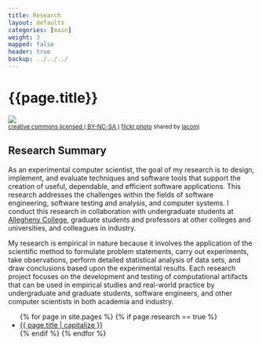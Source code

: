 ```yaml
---
title: Research 
layout: defaults
categories: [main]
weight: 3
mapped: false
header: true
backup: ../../../
---
```


# {{page.title}} 

<a title="footprints in the sky" href="http://flickr.com/photos/40137058@N07/4864666639"><img class="img-responsive-tight" src="http://farm5.static.flickr.com/4098/4864666639_ed8a9fe5b5_z.jpg" /></a><br /><small><a href="http://creativecommons.org/licenses/by-nc-sa/2.0/">creative commons licensed ( BY-NC-SA )</a> <a title="footprints in the sky" href="http://flickr.com/photos/40137058@N07/4864666639">flickr photo</a> shared by <a href="http://flickr.com/people/40137058@N07">lacomj</a></small>

## Research Summary

As an experimental computer scientist, the goal of my research is to design, implement, and evaluate techniques and
software tools that support the creation of useful, dependable, and efficient software applications. This research
addresses the challenges within the fields of software engineering, software testing and analysis, and computer systems.
I conduct this research in collaboration with undergraduate students at [Allegheny College](http://www.allegheny.edu),
graduate students and professors at other colleges and universities, and colleagues in industry.

My research is empirical in nature because it involves the application of the scientific method to formulate problem statements, carry out experiments, take observations, perform detailed statistical analysis of data sets, and draw conclusions based upon the experimental results. Each research project focuses on the development and testing of computational artifacts that can be used in empirical studies and real-world practice by undergraduate and graduate students, software engineers, and other computer scientists in both academia and industry. 


<ul class="fa-ul">
{% for page in site.pages %}
{% if page.research == true %}
<li><i class="fa-li fa fa-arrow-right"></i><a class="major" href="{{site.baseurl}}{{page.url | remove_first:'/'}}">{{ page.title | capitalize }}</a> </li>
{% endif %} 
{% endfor %}
</ul>

